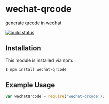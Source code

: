 # wechat-qrcode

generate qrcode in wechat

[![build status](https://secure.travis-ci.org//wechat-qrcode.png)](http://travis-ci.org//wechat-qrcode)

## Installation

This module is installed via npm:

``` bash
$ npm install wechat-qrcode
```

## Example Usage

``` js
var wechatQrcode = require('wechat-qrcode');
```
